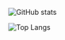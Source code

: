 ![GitHub stats](https://github-readme-stats.vercel.app/api?username=dkakinoki&count_private=true&show_icons=true&theme=tokyonight)

![Top Langs](https://github-readme-stats.vercel.app/api/top-langs/?username=dkakinoki&langs_count=10&layout=compact&show_icons=true&theme=tokyonight)

<!--
**dkakinoki/dkakinoki** is a ✨ _special_ ✨ repository because its `README.md` (this file) appears on your GitHub profile.

Here are some ideas to get you started:

- 🔭 I’m currently working on ...
- 🌱 I’m currently learning ...
- 👯 I’m looking to collaborate on ...
- 🤔 I’m looking for help with ...
- 💬 Ask me about ...
- 📫 How to reach me: ...
- 😄 Pronouns: ...
- ⚡ Fun fact: ...
-->
